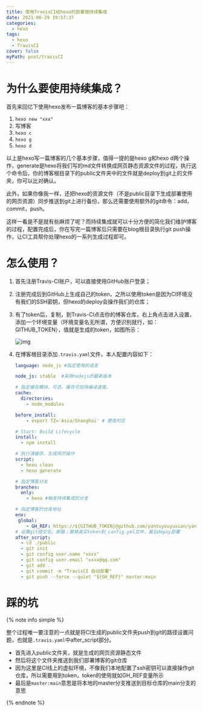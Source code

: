 ```yaml
---
title: 使用TravisCI给hexo的部署做持续集成
date: 2021-06-29 19:57:37
categories:
  - hexo
tags:
  - hexo
  - TravisCI
cover: false
myPath: post/travisCI
---
```


# 为什么要使用持续集成？

首先来回忆下使用hexo发布一篇博客的基本步骤吧：

1. ```hexo new "xxx"```
2. 写博客
3. ```hexo c```
4. ```hexo g```
5. ```hexo d```

以上是hexo写一篇博客的几个基本步骤，值得一提的是hexo g和hexo d两个操作，generate是hexo将我们写的md文件转换成网页静态资源文件的过程，执行这个命令后，你的博客根目录下的public文件夹中的文件就是deploy到git上的文件夹，你可以比对确认。

此外，如果你像我一样，还把hexo的资源文件（不是public目录下生成部署使用的网页资源）同步推送到git上进行备份，那么还需要使用额外的git命令：add，commit，push。

这样一看是不是就有些麻烦了呢？而持续集成就可以十分方便的简化我们维护博客的过程，配置完成后，你在写完一篇博客后只需要在blog根目录执行git push操作，让CI工具帮你处理hexo的一系列生成过程即可。

# 怎么使用？

1. 首先注册Travis-CI账户，可以直接使用GitHub账户登录；

2. 注册完成后到GitHub上生成自己的token，之所以使用token是因为CI环境没有我们的SSH密钥，但hexo的deploy会操作我们的仓库；

3. 有了token后，复制，到Travis-CI点击你的博客仓库，右上角点击进入设置，添加一个环境变量（环境变量名无所谓，方便识别就行，如：GITHUB_TOKEN），值就是生成的token，如图所示：

   ![img](travis.png)

4. 在博客根目录添加```.travis.yaml```文件，本人配置内容如下：

   ```yaml
   language: node_js #指定使用的语言
   
   node_js: stable  #采用nodejs的最新版本
   
   # 指定缓存模块，可选。缓存可加快编译速度。
   cache:
     directories:
       - node_modules
   
   before_install:
       - export TZ='Asia/Shanghai' # 更改时区    
   
   # Start: Build Lifecycle
   install:
     - npm install
   
   # 执行清缓存，生成网页操作
   script:
     - hexo clean
     - hexo generate
   
   # 指定博客分支
   branches:
     only:
       - hexo #触发持续集成的分支
   
   # 指定博客的仓库地址
   env:
    global:
       - GH_REF: https://${GITHUB_TOKEN}@github.com/yantuyouyuxian/yantuyouyuxian.git
   # 设置git提交名，邮箱；替换真实token到_config.yml文件，最后depoy部署
   after_script:
     - cd ./public
     - git init
     - git config user.name "xxxx"
     - git config user.email "xxxx@qq.com"
     - git add .
     - git commit -m "TravisCI 自动部署"
     - git push --force --quiet "${GH_REF}" master:main
   
   ```

# 踩的坑

{% note info simple %}

整个过程唯一要注意的一点就是将CI生成的public文件夹push到git的路径设置问题，也就是```.travis.yaml```中after_script部分。

- 首先进入public文件夹，就是生成的网页资源静态文件
- 然后将这个文件夹推送到我们部署博客的git仓库
- 因为这里是CI线上的虚拟环境，不像我们本地配置了ssh密钥可以直接操作git仓库，所以需要用到token，token的使用就如GH_REF变量所示
- 最后是```master:main```意思是将本地的master分支推送到目标仓库的main分支的意思

{% endnote %}
